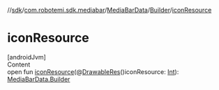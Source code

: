 //[sdk](../../../../index.md)/[com.robotemi.sdk.mediabar](../../index.md)/[MediaBarData](../index.md)/[Builder](index.md)/[iconResource](icon-resource.md)



# iconResource  
[androidJvm]  
Content  
open fun [iconResource](icon-resource.md)(@[DrawableRes](https://developer.android.com/reference/kotlin/androidx/annotation/DrawableRes.html)()iconResource: [Int](https://kotlinlang.org/api/latest/jvm/stdlib/kotlin/-int/index.html)): [MediaBarData.Builder](index.md)  



